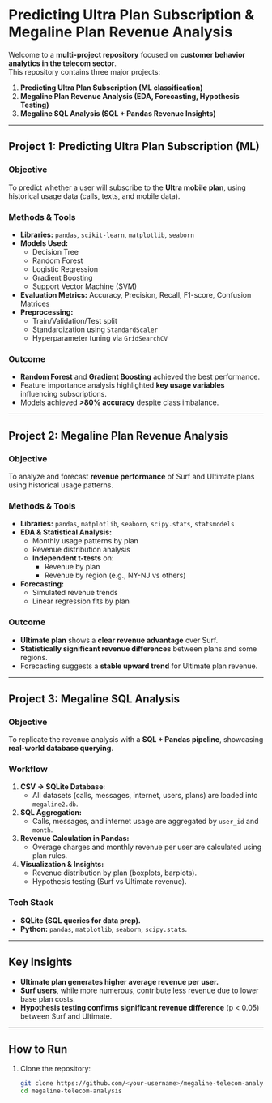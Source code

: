 # Predicting Ultra Plan Subscription & Megaline Plan Revenue Analysis

Welcome to a **multi-project repository** focused on **customer behavior analytics in the telecom sector**.  
This repository contains three major projects:

1. **Predicting Ultra Plan Subscription (ML classification)**  
2. **Megaline Plan Revenue Analysis (EDA, Forecasting, Hypothesis Testing)**  
3. **Megaline SQL Analysis (SQL + Pandas Revenue Insights)**  

---

## **Project 1: Predicting Ultra Plan Subscription (ML)**

### **Objective**
To predict whether a user will subscribe to the **Ultra mobile plan**, using historical usage data (calls, texts, and mobile data).

### **Methods & Tools**
- **Libraries:** `pandas`, `scikit-learn`, `matplotlib`, `seaborn`
- **Models Used:**
  - Decision Tree
  - Random Forest
  - Logistic Regression
  - Gradient Boosting
  - Support Vector Machine (SVM)
- **Evaluation Metrics:** Accuracy, Precision, Recall, F1-score, Confusion Matrices
- **Preprocessing:**
  - Train/Validation/Test split
  - Standardization using `StandardScaler`
  - Hyperparameter tuning via `GridSearchCV`

### **Outcome**
- **Random Forest** and **Gradient Boosting** achieved the best performance.
- Feature importance analysis highlighted **key usage variables** influencing subscriptions.
- Models achieved **>80% accuracy** despite class imbalance.

---

## **Project 2: Megaline Plan Revenue Analysis**

### **Objective**
To analyze and forecast **revenue performance** of Surf and Ultimate plans using historical usage patterns.

### **Methods & Tools**
- **Libraries:** `pandas`, `matplotlib`, `seaborn`, `scipy.stats`, `statsmodels`
- **EDA & Statistical Analysis:**
  - Monthly usage patterns by plan
  - Revenue distribution analysis
  - **Independent t-tests** on:
    - Revenue by plan
    - Revenue by region (e.g., NY-NJ vs others)
- **Forecasting:**  
  - Simulated revenue trends
  - Linear regression fits by plan

### **Outcome**
- **Ultimate plan** shows a **clear revenue advantage** over Surf.
- **Statistically significant revenue differences** between plans and some regions.
- Forecasting suggests a **stable upward trend** for Ultimate plan revenue.

---

## **Project 3: Megaline SQL Analysis**

### **Objective**
To replicate the revenue analysis with a **SQL + Pandas pipeline**, showcasing **real-world database querying**.

### **Workflow**
1. **CSV → SQLite Database**:  
   - All datasets (calls, messages, internet, users, plans) are loaded into `megaline2.db`.
2. **SQL Aggregation:**  
   - Calls, messages, and internet usage are aggregated by `user_id` and `month`.
3. **Revenue Calculation in Pandas:**  
   - Overage charges and monthly revenue per user are calculated using plan rules.
4. **Visualization & Insights:**  
   - Revenue distribution by plan (boxplots, barplots).
   - Hypothesis testing (Surf vs Ultimate revenue).

### **Tech Stack**
- **SQLite (SQL queries for data prep).**
- **Python:** `pandas`, `matplotlib`, `seaborn`, `scipy.stats`.

---

## **Key Insights**
- **Ultimate plan generates higher average revenue per user.**
- **Surf users**, while more numerous, contribute less revenue due to lower base plan costs.
- **Hypothesis testing confirms significant revenue difference** (p < 0.05) between Surf and Ultimate.

---

## **How to Run**
1. Clone the repository:
   ```bash
   git clone https://github.com/<your-username>/megaline-telecom-analysis.git
   cd megaline-telecom-analysis
